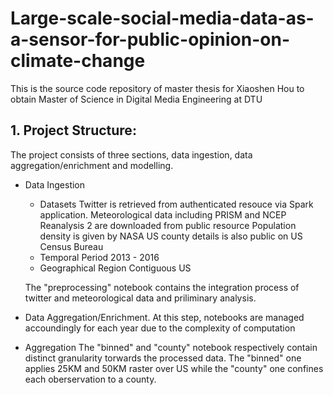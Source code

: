 # Large-scale-social-media-data-as-a-sensor-for-public-opinion-on-climate-change
This is the source code repository of master thesis for Xiaoshen Hou to obtain Master of Science in Digital Media Engineering at DTU 

## 1. Project Structure: 
The project consists of three sections, data ingestion, data aggregation/enrichment and modelling.
- Data Ingestion 
  - Datasets
    Twitter is retrieved from authenticated resouce via Spark application.
    Meteorological data including PRISM and NCEP Reanalysis 2 are downloaded from public resource
    Population density is given by NASA
    US county details is also public on US Census Bureau
  - Temporal Period
    2013 - 2016
  - Geographical Region
    Contiguous US
   
  The "preprocessing" notebook contains the integration process of twitter and meteorological data and priliminary analysis.

- Data Aggregation/Enrichment. 
At this step, notebooks are managed accoundingly for each year due to the complexity of computation
 - Aggregation
    The "binned" and "county" notebook respectively contain distinct granularity torwards the processed data. The "binned" one applies 25KM and 50KM raster over US while the "county" one confines each oberservation to a county.
    
